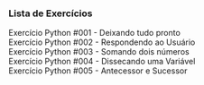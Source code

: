 ### Lista de Exercícios

Exercício Python #001 - Deixando tudo pronto <br />
Exercício Python #002 - Respondendo ao Usuário <br />
Exercício Python #003 - Somando dois números <br />
Exercício Python #004 - Dissecando uma Variável <br />
Exercício Python #005 - Antecessor e Sucessor <br />

